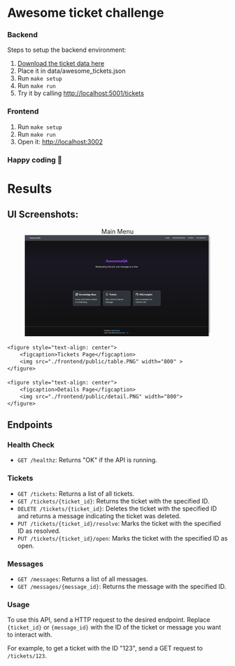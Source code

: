 # Awesome ticket challenge

### Backend

Steps to setup the backend environment:

1. [Download the ticket data here](https://drive.google.com/file/d/1Bvk2mW5t3GfkqTkpURiFpaLuqrUckzUX/view?usp=sharing)
2. Place it in data/awesome_tickets.json
3. Run `make setup`
4. Run `make run`
5. Try it by calling [http://localhost:5001/tickets](http://localhost:5001/tickets)

### Frontend

1. Run `make setup`
2. Run `make run`
3. Open it: [http://localhost:3002](http://localhost:3002)

### Happy coding 🎉


# Results

## UI Screenshots:
<p>
    <figure style="text-align: center">
        <figcaption>Main Menu</figcaption>
        <img src="./frontend/public/main.PNG" width="800">
    </figure>

    <figure style="text-align: center">
        <figcaption>Tickets Page</figcaption>
        <img src="./frontend/public/table.PNG" width="800" >
    </figure>

    <figure style="text-align: center">
        <figcaption>Details Page</figcaption>
        <img src="./frontend/public/detail.PNG" width="800">
    </figure>
</p>


## Endpoints

### Health Check

- `GET /healthz`: Returns "OK" if the API is running.

### Tickets

- `GET /tickets`: Returns a list of all tickets.
- `GET /tickets/{ticket_id}`: Returns the ticket with the specified ID.
- `DELETE /tickets/{ticket_id}`: Deletes the ticket with the specified ID and returns a message indicating the ticket was deleted.
- `PUT /tickets/{ticket_id}/resolve`: Marks the ticket with the specified ID as resolved.
- `PUT /tickets/{ticket_id}/open`: Marks the ticket with the specified ID as open.

### Messages

- `GET /messages`: Returns a list of all messages.
- `GET /messages/{message_id}`: Returns the message with the specified ID.

### Usage

To use this API, send a HTTP request to the desired endpoint. Replace `{ticket_id}` or `{message_id}` with the ID of the ticket or message you want to interact with.

For example, to get a ticket with the ID "123", send a GET request to `/tickets/123`.
